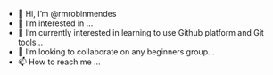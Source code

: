 - 👋 Hi, I’m @rmrobinmendes
- 👀 I’m interested in ...
- 🌱 I’m currently interested in learning to use Github platform and Git tools...
- 💞️ I’m looking to collaborate on any beginners group...
- 📫 How to reach me ...

<!---
rmrobinmendes/rmrobinmendes is a ✨ special ✨ repository because its `README.md` (this file) appears on your GitHub profile.
You can click the Preview link to take a look at your changes.
--->
